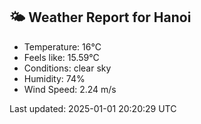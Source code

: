<!-- WEATHER-START -->
## 🌤 Weather Report for Hanoi

- Temperature: 16°C
- Feels like: 15.59°C
- Conditions: clear sky
- Humidity: 74%
- Wind Speed: 2.24 m/s

Last updated: 2025-01-01 20:20:29 UTC
<!-- WEATHER-END -->
